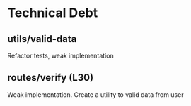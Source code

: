 # Technical Debt

## utils/valid-data
Refactor tests, weak implementation

## routes/verify (L30)
Weak implementation. Create a utility to valid data from user
